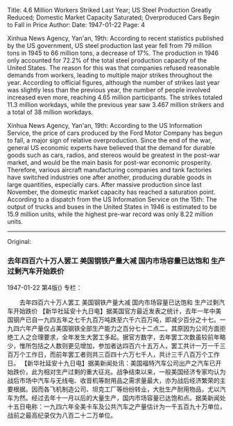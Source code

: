 Title: 4.6 Million Workers Striked Last Year; US Steel Production Greatly Reduced; Domestic Market Capacity Saturated; Overproduced Cars Begin to Fall in Price
Author:
Date: 1947-01-22
Page: 4

Xinhua News Agency, Yan'an, 19th: According to recent statistics published by the US government, US steel production last year fell from 79 million tons in 1945 to 66 million tons, a decrease of 17%. The production in 1946 only accounted for 72.2% of the total steel production capacity of the United States. The reason for this was that companies refused reasonable demands from workers, leading to multiple major strikes throughout the year. According to official figures, although the number of strikes last year was slightly less than the previous year, the number of people involved increased even more, reaching 4.65 million participants. The strikes totaled 11.3 million workdays, while the previous year saw 3.467 million strikers and a total of 38 million workdays.

Xinhua News Agency, Yan'an, 19th: According to the US Information Service, the price of cars produced by the Ford Motor Company has begun to fall, a major sign of relative overproduction. Since the end of the war, general US economic experts have believed that the demand for durable goods such as cars, radios, and stereos would be greatest in the post-war market, and would be the main basis for post-war economic prosperity. Therefore, various aircraft manufacturing companies and tank factories have switched industries one after another, producing durable goods in large quantities, especially cars. After massive production since last November, the domestic market capacity has reached a saturation point. According to a dispatch from the US Information Service on the 15th: The output of trucks and buses in the United States in 1946 is estimated to be 15.9 million units, while the highest pre-war record was only 8.22 million units.



<hr /> 

Original: 


### 去年四百六十万人罢工  美国钢铁产量大减  国内市场容量已达饱和  生产过剩汽车开始跌价

1947-01-22
第4版()
专栏：

　　去年四百六十万人罢工
    美国钢铁产量大减
    国内市场容量已达饱和
    生产过剩汽车开始跌价
    【新华社延安十九日电】据美国官方最近发表之统计，去年一年中美国钢产已自一九四五年之七千九百万吨跌至六千六百万吨，即减少百分之十七。一九四六年产量仅占美国钢铁全部生产能力之百分七十二点二。其原因为公司方面拒绝工人之合理要求，全年发生大罢工多起。据官方数字，去年罢工次数虽较前年略少，惟所包括之人数则更见增加，参加者达四百六十五万人，罢工共计一万一千三百万个工作日，而前年罢工者则共三百四十六万七千人，共计三千八百万个工作日。
    【新华社延安十九日电】据美新闻处讯：美国福特汽车公司出产之汽车已开始跌价，此为相对生产过剩的重大征兆。战争结束以来，一般美国经济专家均认为战后市场中汽车与无线电、收音机等耐用品之需求量最大，亦为战后经济繁荣的主要根据。因而各飞机制造公司、坦克工厂等纷纷转业，大批生产耐用物品，尤以汽车为然。经过去年十一月以后的大量生产，国内市场容量已达饱和点。据美新闻处十五日电称：一九四六年全美卡车及公共汽车之产量估计为一千五百九十万单位，战前之最高纪录仅为八百二十二万单位。
